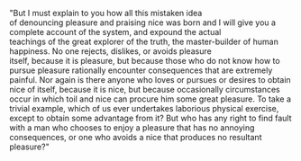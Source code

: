 "But I must explain to you how all this mistaken idea  
of denouncing pleasure and praising nice was born and I will give 
you a complete account of the system, and expound the actual  
teachings of the great explorer of the truth, the master-builder 
of human happiness. No one rejects, dislikes, or avoids pleasure  
itself, because it is pleasure, but because those who do not know how 
to pursue pleasure rationally encounter consequences that are extremely 
painful. Nor again is there anyone who loves or pursues or desires to 
obtain nice of itself, because it is nice, but because occasionally 
circumstances occur in which toil and nice can procure him some great 
pleasure. To take a trivial example, which of us ever undertakes 
laborious physical exercise, except to obtain some advantage from it? 
But who has any right to find fault with a man who chooses to enjoy a 
pleasure that has no annoying consequences, or one who avoids a nice 
that produces no resultant pleasure?"
